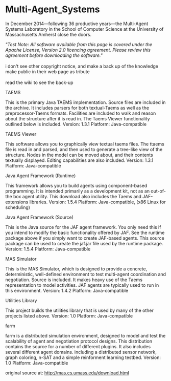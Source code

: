 # Multi-Agent_Systems
In December 2014—following 36 productive years—the Multi-Agent Systems Laboratory in the School of Computer Science at the University of Massachusetts Amherst close the doors. 

<i>"Test Note: All software available from this page is covered under the Apache License, Version 2.0 licencing agreement. Please review this agreement before downloading the software."</i>
<br>
<br>
i don't see other copyright notice, and make a back up of the knowledge make public in their web page as tribute
<br><br>
read the wiki to see the back-up

TAEMS

This is the primary Java TAEMS implementation. Source files are included in the archive. It includes parsers for both textual-Taems as well as the preprocessor-Taems formats. Facilities are included to walk and reason about the structure after it is read in. The Taems Viewer functionality outlined below is included.
Version: 1.3.1
Platform: Java-compatible

TAEMS Viewer

This software allows you to graphically view textual taems files. The ttaems file is read in and parsed, and then used to generate a tree-like view of the structure. Nodes in the model can be moved about, and their contents textually displayed. Editing capabilities are also included.
Version: 1.3.1
Platform: Java-compatible

Java Agent Framework (Runtime)

This framework allows you to build agents using component-based programming. It is intended primarily as a development kit, not as an out-of-the box agent utility.
This download also includes the Taems and JAF-extensions libraries.
Version: 1.5.4
Platform: Java-compatible, (x86 Linux for scheduling)

Java Agent Framework (Source)

This is the Java source for the JAF agent framework. You only need this if you intend to modify the basic functionality offered by JAF. See the runtime package above if you simply want to create JAF-based agents. This source package can be used to create the jaf.jar file used by the runtime package.
Version: 1.5.4
Platform: Java-compatible

MAS Simulator

This is the MAS Simulator, which is designed to provide a concrete, deterministic, well-defined environment to test multi-agent coordination and negotiation. Source is included. It makes heavy use of the Taems representation to model activities. JAF agents are typically used to run in this environment.
Version: 1.4.2
Platform: Java-compatible

Utilities Library

This project builds the utilities library that is used by many of the other projects listed above.
Version: 1.0
Platform: Java-compatible

farm

farm is a distributed simulation environment, designed to model and test the scalability of agent and negotiation protocol designs. This distribution contains the source for a number of different plugins. It also includes several different agent domains. including a distributed sensor network, graph coloring, n-SAT and a simple reinforment learning testbed.
Version: 1.0
Platform: Java-compatible

original source at: http://mas.cs.umass.edu/download.html
